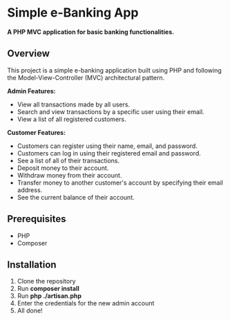 # Simple e-Banking App

**A PHP MVC application for basic banking functionalities.**

## Overview
This project is a simple e-banking application built using PHP and following the Model-View-Controller (MVC) architectural pattern.

**Admin Features:**
* View all transactions made by all users.
* Search and view transactions by a specific user using their email.
* View a list of all registered customers.

**Customer Features:**
* Customers can register using their name, email, and password.
* Customers can log in using their registered email and password.
* See a list of all of their transactions.
* Deposit money to their account.
* Withdraw money from their account.
* Transfer money to another customer's account by specifying their email address.
* See the current balance of their account.

## Prerequisites
* PHP
* Composer

## Installation
1. Clone the repository
2. Run **composer install**
3. Run **php ./artisan.php**
4. Enter the credentials for the new admin account
5. All done!